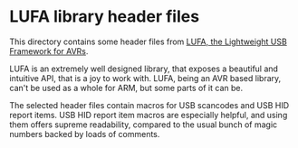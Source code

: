 # LUFA library header files

This directory contains some header files from
[LUFA, the Lightweight USB Framework for AVRs](http://www.fourwalledcubicle.com/LUFA.php).

LUFA is an extremely well designed library, that exposes a beautiful and intuitive API, that is a joy
to work with. LUFA, being an AVR based library, can't be used as a whole for ARM, but some parts of it
can be.

The selected header files contain macros for USB scancodes and USB HID report items. USB HID report
item macros are especially helpful, and using them offers supreme readability, compared to the usual bunch
of magic numbers backed by loads of comments.
